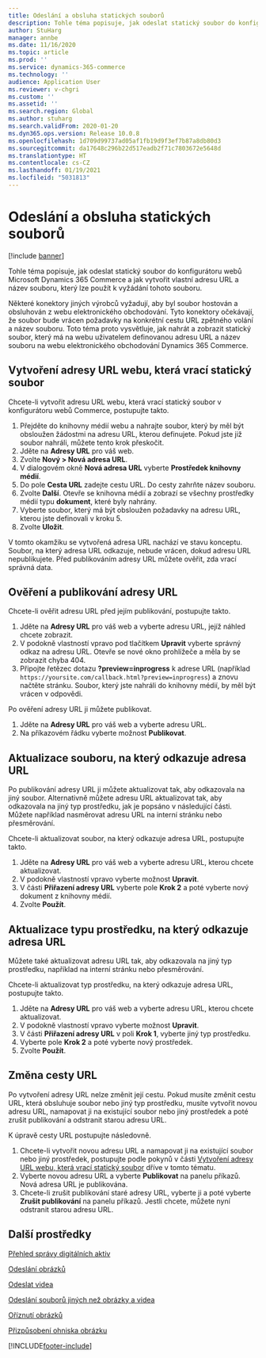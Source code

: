 ```yaml
---
title: Odeslání a obsluha statických souborů
description: Tohle téma popisuje, jak odeslat statický soubor do konfigurátoru webů Microsoft Dynamics 365 Commerce a jak vytvořit vlastní adresu URL a název souboru, který lze použít k vyžádání tohoto souboru.
author: StuHarg
manager: annbe
ms.date: 11/16/2020
ms.topic: article
ms.prod: ''
ms.service: dynamics-365-commerce
ms.technology: ''
audience: Application User
ms.reviewer: v-chgri
ms.custom: ''
ms.assetid: ''
ms.search.region: Global
ms.author: stuharg
ms.search.validFrom: 2020-01-20
ms.dyn365.ops.version: Release 10.0.8
ms.openlocfilehash: 1d709d99737ad05af1fb19d9f3ef7b87a8db80d3
ms.sourcegitcommit: da17648c296b22d517eadb2f71c7803672e5648d
ms.translationtype: HT
ms.contentlocale: cs-CZ
ms.lasthandoff: 01/19/2021
ms.locfileid: "5031813"
---
```

# <a name="upload-and-serve-static-files"></a>Odeslání a obsluha statických souborů

[!include [banner](includes/banner.md)]

Tohle téma popisuje, jak odeslat statický soubor do konfigurátoru webů Microsoft Dynamics 365 Commerce a jak vytvořit vlastní adresu URL a název souboru, který lze použít k vyžádání tohoto souboru.

Některé konektory jiných výrobců vyžadují, aby byl soubor hostován a obsluhován z webu elektronického obchodování. Tyto konektory očekávají, že soubor bude vrácen požadavky na konkrétní cestu URL zpětného volání a název souboru. Toto téma proto vysvětluje, jak nahrát a zobrazit statický soubor, který má na webu uživatelem definovanou adresu URL a název souboru na webu elektronického obchodování Dynamics 365 Commerce.

## <a name="create-a-site-url-that-returns-a-static-file"></a>Vytvoření adresy URL webu, která vrací statický soubor

Chcete-li vytvořit adresu URL webu, která vrací statický soubor v konfigurátoru webů Commerce, postupujte takto.

1. Přejděte do knihovny médií webu a nahrajte soubor, který by měl být obsloužen žádostmi na adresu URL, kterou definujete. Pokud jste již soubor nahráli, můžete tento krok přeskočit.
1. Jděte na **Adresy URL** pro váš web.
1. Zvolte **Nový \> Nová adresa URL**.
1. V dialogovém okně **Nová adresa URL** vyberte **Prostředek knihovny médií**.
1. Do pole **Cesta URL** zadejte cestu URL. Do cesty zahrňte název souboru.
1. Zvolte **Další**. Otevře se knihovna médií a zobrazí se všechny prostředky médií typu **dokument**, které byly nahrány.
1. Vyberte soubor, který má být obsloužen požadavky na adresu URL, kterou jste definovali v kroku 5.
1. Zvolte **Uložit**.

V tomto okamžiku se vytvořená adresa URL nachází ve stavu konceptu. Soubor, na který adresa URL odkazuje, nebude vrácen, dokud adresu URL nepublikujete. Před publikováním adresy URL můžete ověřit, zda vrací správná data.

## <a name="validate-and-publish-a-url"></a>Ověření a publikování adresy URL

Chcete-li ověřit adresu URL před jejím publikování, postupujte takto.

1. Jděte na **Adresy URL** pro váš web a vyberte adresu URL, jejíž náhled chcete zobrazit.
2. V podokně vlastností vpravo pod tlačítkem **Upravit** vyberte správný odkaz na adresu URL. Otevře se nové okno prohlížeče a měla by se zobrazit chyba 404.
3. Připojte řetězec dotazu **?preview=inprogress** k adrese URL (například `https://yoursite.com/callback.html?preview=inprogress`) a znovu načtěte stránku. Soubor, který jste nahráli do knihovny médií, by měl být vrácen v odpovědi.

Po ověření adresy URL ji můžete publikovat.

1. Jděte na **Adresy URL** pro váš web a vyberte adresu URL.
2. Na příkazovém řádku vyberte možnost **Publikovat**.

## <a name="update-the-file-that-a-url-points-to"></a>Aktualizace souboru, na který odkazuje adresa URL

Po publikování adresy URL ji můžete aktualizovat tak, aby odkazovala na jiný soubor. Alternativně můžete adresu URL aktualizovat tak, aby odkazovala na jiný typ prostředku, jak je popsáno v následující části. Můžete například nasměrovat adresu URL na interní stránku nebo přesměrování.

Chcete-li aktualizovat soubor, na který odkazuje adresa URL, postupujte takto.

1. Jděte na **Adresy URL** pro váš web a vyberte adresu URL, kterou chcete aktualizovat.
1. V podokně vlastností vpravo vyberte možnost **Upravit**.
1. V části **Přiřazení adresy URL** vyberte pole **Krok 2** a poté vyberte nový dokument z knihovny médií.
1. Zvolte **Použít**.

## <a name="update-the-asset-type-that-a-url-points-to"></a>Aktualizace typu prostředku, na který odkazuje adresa URL

Můžete také aktualizovat adresu URL tak, aby odkazovala na jiný typ prostředku, například na interní stránku nebo přesměrování.

Chcete-li aktualizovat typ prostředku, na který odkazuje adresa URL, postupujte takto.

1. Jděte na **Adresy URL** pro váš web a vyberte adresu URL, kterou chcete aktualizovat.
1. V podokně vlastností vpravo vyberte možnost **Upravit**.
1. V části **Přiřazení adresy URL** v poli **Krok 1**, vyberte jiný typ prostředku.
1. Vyberte pole **Krok 2** a poté vyberte nový prostředek.
1. Zvolte **Použít**.

## <a name="change-the-url-path"></a>Změna cesty URL

Po vytvoření adresy URL nelze změnit její cestu. Pokud musíte změnit cestu URL, která obsluhuje soubor nebo jiný typ prostředku, musíte vytvořit novou adresu URL, namapovat ji na existující soubor nebo jiný prostředek a poté zrušit publikování a odstranit starou adresu URL.

K úpravě cesty URL postupujte následovně.

1. Chcete-li vytvořit novou adresu URL a namapovat ji na existující soubor nebo jiný prostředek, postupujte podle pokynů v části [Vytvoření adresy URL webu, která vrací statický soubor](#create-a-site-url-that-returns-a-static-file) dříve v tomto tématu.
1. Vyberte novou adresu URL a vyberte **Publikovat** na panelu příkazů. Nová adresa URL je publikována.
1. Chcete-li zrušit publikování staré adresy URL, vyberte ji a poté vyberte **Zrušit publikování** na panelu příkazů. Jestli chcete, můžete nyní odstranit starou adresu URL.

## <a name="additional-resources"></a>Další prostředky

[Přehled správy digitálních aktiv](dam-overview.md)

[Odeslání obrázků](dam-upload-images.md)

[Odeslat videa](dam-upload-video.md)

[Odeslání souborů jiných než obrázky a videa](dam-upload-files.md)

[Oříznutí obrázků](dam-crop-images.md)

[Přizpůsobení ohniska obrázku](dam-custom-focal-point.md)


[!INCLUDE[footer-include](../includes/footer-banner.md)]